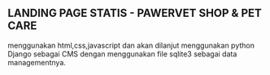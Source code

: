 LANDING PAGE STATIS - PAWERVET SHOP & PET CARE
----
menggunakan html,css,javascript dan akan dilanjut menggunakan python Django sebagai CMS dengan menggunakan file sqlite3 sebagai data managementnya.
